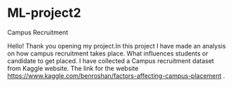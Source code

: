 # ML-project2
Campus Recruitment

Hello! Thank you opening my project.In this project I have made an analysis on how campus recruitment takes place. What influences students or candidate to get placed. I have collected a Campus recruitment dataset from Kaggle website. The link for the website https://www.kaggle.com/benroshan/factors-affecting-campus-placement .
